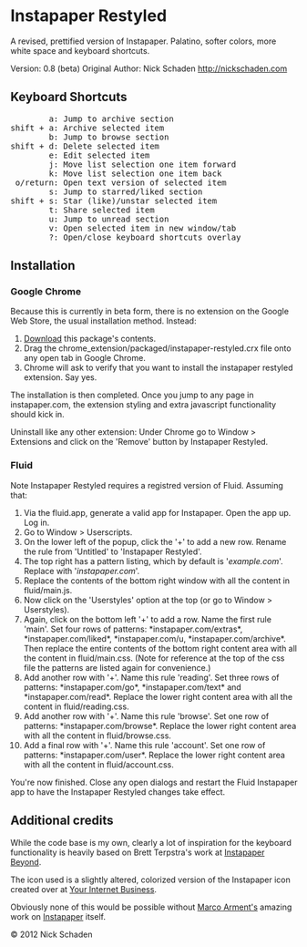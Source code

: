 # Instapaper Restyled

A revised, prettified version of Instapaper. Palatino, softer colors, more white space and keyboard shortcuts.

Version: 0.8 (beta)
Original Author: Nick Schaden
http://nickschaden.com

## Keyboard Shortcuts
<pre>
		a: Jump to archive section
shift + a: Archive selected item
		b: Jump to browse section
shift + d: Delete selected item
		e: Edit selected item
		j: Move list selection one item forward 
		k: Move list selection one item back
 o/return: Open text version of selected item
		s: Jump to starred/liked section
shift + s: Star (like)/unstar selected item
		t: Share selected item
		u: Jump to unread section
		v: Open selected item in new window/tab
		?: Open/close keyboard shortcuts overlay
</pre>

## Installation

### Google Chrome

Because this is currently in beta form, there is no extension on the Google Web Store, the usual installation method.
Instead:

1. [Download](https://github.com/nschaden/Instapaper-Restyled/zipball/master) this package's contents.
2. Drag the chrome_extension/packaged/instapaper-restyled.crx file onto any open tab in Google Chrome.
3. Chrome will ask to verify that you want to install the instapaper restyled extension. Say yes.

The installation is then completed. Once you jump to any page in instapaper.com, the extension styling and extra javascript functionality should kick in.

Uninstall like any other extension: Under Chrome go to Window > Extensions and click on the 'Remove' button by Instapaper Restyled.

### Fluid

Note Instapaper Restyled requires a registred version of Fluid. Assuming that:

1. Via the fluid.app, generate a valid app for Instapaper. Open the app up. Log in.
2. Go to Window > Userscripts.
3. On the lower left of the popup, click the '+' to add a new row. Rename the rule from 'Untitled' to 'Instapaper Restyled'.
4. The top right has a pattern listing, which by default is '*example.com*'. Replace with '*instapaper.com*'.
5. Replace the contents of the bottom right window with all the content in fluid/main.js.
6. Now click on the 'Userstyles' option at the top (or go to Window > Userstyles).
6. Again, click on the bottom left '+' to add a row. Name the first rule 'main'. Set four rows of patterns: \*instapaper.com/extras\*, \*instapaper.com/liked\*, \*instapaper.com/u, \*instapaper.com/archive\*. Then replace the entire contents of the bottom right content area with all the content in fluid/main.css. (Note for reference at the top of the css file the patterns are listed again for convenience.)
7. Add another row with '+'. Name this rule 'reading'. Set three rows of patterns: \*instapaper.com/go\*, \*instapaper.com/text\* and \*instapaper.com/read\*. Replace the lower right content area with all the content in fluid/reading.css.
8. Add another row with '+'. Name this rule 'browse'. Set one row of patterns: \*instapaper.com/browse*. Replace the lower right content area with all the content in fluid/browse.css.
9.  Add a final row with '+'. Name this rule 'account'. Set one row of patterns: \*instapaper.com/user*. Replace the lower right content area with all the content in fluid/account.css.

You're now finished. Close any open dialogs and restart the Fluid Instapaper app to have the Instapaper Restyled changes take effect.

## Additional credits

While the code base is my own, clearly a lot of inspiration for the keyboard functionality is heavily based on Brett Terpstra's work at [Instapaper Beyond](http://brettterpstra.com/instapaperbeyond/). 

The icon used is a slightly altered, colorized version of the Instapaper icon created over at [Your Internet Business](http://yourinternetbusinesslink.com/best-iphone-apps/).

Obviously none of this would be possible without [Marco Arment's](http://www.marco.org/) amazing work on [Instapaper](http://www.instapaper.com) itself.

&copy; 2012 Nick Schaden 
